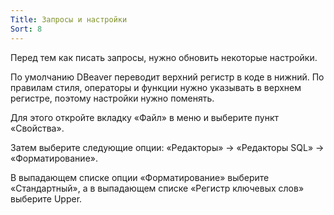 ```yaml
---
Title: Запросы и настройки
Sort: 8
---
```


Перед тем как писать запросы, нужно обновить некоторые настройки.

По умолчанию DBeaver переводит верхний регистр в коде в нижний. По правилам стиля, операторы и функции нужно указывать в верхнем регистре, поэтому настройки нужно поменять.

Для этого откройте вкладку «Файл» в меню и выберите пункт «Свойства».

Затем выберите следующие опции: «Редакторы» → «Редакторы SQL» → «Форматирование».

В выпадающем списке опции «Форматирование» выберите «Стандартный», а в выпадающем списке «Регистр ключевых слов» выберите Upper.